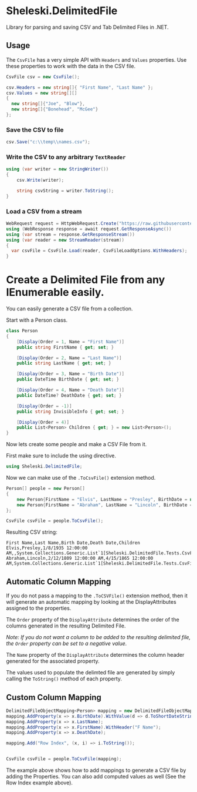 # Sheleski.DelimitedFile
Library for parsing and saving CSV and Tab Delimited Files in .NET.

## Usage

The `CsvFile` has a very simple API with `Headers` and `Values` properties.  Use these properties to work with the data in the CSV file.

```C#
CsvFile csv = new CsvFile();

csv.Headers = new string[]{ "First Name", "Last Name" };
csv.Values = new string[][]
{
  new string[]{"Joe", "Blow"},
  new string[]{"Bonehead", "McGee"}
};
```

### Save the CSV to file

```C#
csv.Save("c:\\temp\\names.csv");
```

### Write the CSV to any arbitrary `TextReader`

```C#
using (var writer = new StringWriter())
{
    csv.Write(writer);

    string csvString = writer.ToString();
}
```

### Load a CSV from a  stream
```C#
WebRequest request = HttpWebRequest.Create("https://raw.githubusercontent.com/forxer/languages-list/master/src/Languages.csv");
using (WebResponse response = await request.GetResponseAsync())
using (var stream = response.GetResponseStream())
using (var reader = new StreamReader(stream))
{
  var csvFile = CsvFile.Load(reader, CsvFileLoadOptions.WithHeaders);
}
```

# Create a Delimited File from any IEnumerable easily.

You can easily generate a CSV file from a collection.

Start with a Person class.

```C#
class Person
{
    [Display(Order = 1, Name = "First Name")]
    public string FirstName { get; set; }

    [Display(Order = 2, Name = "Last Name")]
    public string LastName { get; set; }

    [Display(Order = 3, Name = "Birth Date")]
    public DateTime BirthDate { get; set; }

    [Display(Order = 4, Name = "Death Date")]
    public DateTime? DeathDate { get; set; }

    [Display(Order = -1)]
    public string InvisibleInfo { get; set; }

    [Display(Order = 4)]
    public List<Person> Children { get; } = new List<Person>();
}
```

Now lets create some people and make a CSV File from it.

First make sure to include the using directive.

```C#
using Sheleski.DelimitedFile;
```

Now we can make use of the `.ToCsvFile()` extension method.

```C#
Person[] people = new Person[]
{
    new Person{FirstName = "Elvis", LastName = "Presley", BirthDate = new DateTime(1935, 1, 8), DeathDate= null, InvisibleInfo = "Dead??"},
    new Person{FirstName = "Abraham", LastName = "Lincoln", BirthDate = new DateTime(1809, 2, 12), DeathDate = new DateTime(1865, 4, 15), InvisibleInfo = "Dead"},
};

CsvFile csvFile = people.ToCsvFile();

```

Resulting CSV string:
```csv
First Name,Last Name,Birth Date,Death Date,Children
Elvis,Presley,1/8/1935 12:00:00 AM,,System.Collections.Generic.List`1[Sheleski.DelimitedFile.Tests.CsvFile_EnumerableExtensions+Person]
Abraham,Lincoln,2/12/1809 12:00:00 AM,4/15/1865 12:00:00 AM,System.Collections.Generic.List`1[Sheleski.DelimitedFile.Tests.CsvFile_EnumerableExtensions+Person]
```

## Automatic Column Mapping

If you do not pass a mapping to the `.ToCSVFile()` extension method, then it will generate an automatic mapping by looking at the DisplayAttributes assigned to the properties.

The `Order` property of the `DisplayAttribute` determines the order of the columns generated in the resulting Delimited File.

*Note:  If you do not want a column to be added to the resulting delimited file, the `Order` property can be set to a negative value.*

The `Name` property of the `DisplayAttribute` determines the column header generated for the associated property.

The values used to populate the delimted file are generated by simply calling the `ToString()` method of each property.

## Custom Column Mapping

```C#
DelimitedFileObjectMapping<Person> mapping = new DelimitedFileObjectMapping<Person>();
mapping.AddProperty(x => x.BirthDate).WithValue(d => d.ToShortDateString()).WithHeader("B-Day");
mapping.AddProperty(x => x.LastName);
mapping.AddProperty(x => x.FirstName).WithHeader("F Name");
mapping.AddProperty(x => x.DeathDate);

mapping.Add("Row Index", (x, i) => i.ToString());


CsvFile csvFile = people.ToCsvFile(mapping);
```

The example above shows how to add mappings to generate a CSV file by adding the Properties.  You can also add computed values as well (See the Row Index example above).